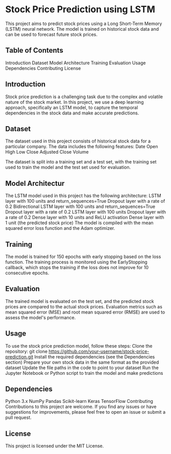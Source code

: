 # Stock Price Prediction using LSTM
This project aims to predict stock prices using a Long Short-Term Memory (LSTM) neural network. The model is trained on historical stock data and can be used to forecast future stock prices.


## Table of Contents
Introduction
Dataset
Model Architecture
Training
Evaluation
Usage
Dependencies
Contributing
License


## Introduction
Stock price prediction is a challenging task due to the complex and volatile nature of the stock market. In this project, we use a deep learning approach, specifically an LSTM model, to capture the temporal dependencies in the stock data and make accurate predictions.


## Dataset
The dataset used in this project consists of historical stock data for a particular company. The data includes the following features:
Date
Open
High
Low
Close
Adjusted Close
Volume


The dataset is split into a training set and a test set, with the training set used to train the model and the test set used for evaluation.


## Model Architectur
The LSTM model used in this project has the following architecture:
LSTM layer with 100 units and return_sequences=True
Dropout layer with a rate of 0.2
Bidirectional LSTM layer with 100 units and return_sequences=True
Dropout layer with a rate of 0.2
LSTM layer with 100 units
Dropout layer with a rate of 0.2
Dense layer with 10 units and ReLU activation
Dense layer with 1 unit (the predicted stock price)
The model is compiled with the mean squared error loss function and the Adam optimizer.


## Training
The model is trained for 150 epochs with early stopping based on the loss function. The training process is monitored using the EarlyStopping callback, which stops the training if the loss does not improve for 10 consecutive epochs.


## Evaluation
The trained model is evaluated on the test set, and the predicted stock prices are compared to the actual stock prices. Evaluation metrics such as mean squared error (MSE) and root mean squared error (RMSE) are used to assess the model's performance.


## Usage
To use the stock price prediction model, follow these steps:
Clone the repository: git clone https://github.com/your-username/stock-price-prediction.git
Install the required dependencies (see the Dependencies section)
Prepare your own stock data in the same format as the provided dataset
Update the file paths in the code to point to your dataset
Run the Jupyter Notebook or Python script to train the model and make predictions


## Dependencies
Python 3.x
NumPy
Pandas
Scikit-learn
Keras
TensorFlow
Contributing
Contributions to this project are welcome. If you find any issues or have suggestions for improvements, please feel free to open an issue or submit a pull request.


## License
This project is licensed under the MIT License.
